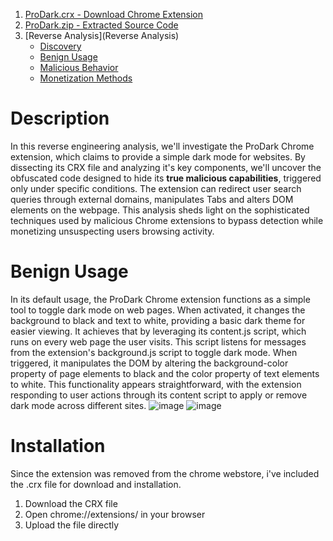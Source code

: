 1. [ProDark.crx - Download Chrome Extension](ProDark.crx)
2. [ProDark.zip - Extracted Source Code](ProDark.zip)
3. [Reverse Analysis](Reverse Analysis)
   - [Discovery](#discovery)
   - [Benign Usage](#benign-usage)
   - [Malicious Behavior](#malicious-behavior)
   - [Monetization Methods](#monetization-methods)

# Description
In this reverse engineering analysis, we'll investigate the ProDark Chrome extension, which claims to provide a simple dark mode for websites. By dissecting its CRX file and analyzing it's key components, we'll uncover the obfuscated code designed to hide its **true malicious capabilities**, triggered only under specific conditions. The extension can redirect user search queries through external domains, manipulates Tabs and alters DOM elements on the webpage. This analysis sheds light on the sophisticated techniques used by malicious Chrome extensions to bypass detection while monetizing unsuspecting users browsing activity.

# Benign Usage
In its default usage, the ProDark Chrome extension functions as a simple tool to toggle dark mode on web pages. When activated, it changes the background to black and text to white, providing a basic dark theme for easier viewing. 
It achieves that by leveraging its content.js script, which runs on every web page the user visits. This script listens for messages from the extension's background.js script to toggle dark mode. When triggered, it manipulates the DOM by altering the background-color property of page elements to black and the color property of text elements to white. 
This functionality appears straightforward, with the extension responding to user actions through its content script to apply or remove dark mode across different sites.
![image](https://github.com/user-attachments/assets/c59cf856-8327-4f98-af29-ca4b4b8d1db8)
![image](https://github.com/user-attachments/assets/83494913-dcba-45a5-af99-8e6598b2113f)

# Installation
Since the extension was removed from the chrome webstore, i've included the .crx file for download and installation.
1. Download the CRX file
2. Open chrome://extensions/ in your browser
3. Upload the file directly
